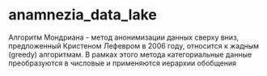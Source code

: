 # anamnezia_data_lake

Алгоритм Мондриана - метод анонимизации данных сверху вниз, предложенный Кристеном Лефевром в 2006 году, относится к 
жадным (greedy) алгоритмам. В рамках этого метода категориальные данные преобразуются в числовые и применяются иерархии 
обобщения 